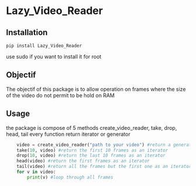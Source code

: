 # Lazy_Video_Reader

## Installation
    pip install Lazy_Video_Reader

use sudo if you want to install it for root

## Objectif

The objectif of this package is to allow operation on frames where the size of the video do not permit to be hold on RAM

## Usage

the package is compose of 5 methods create_video_reader, take, drop, head, tail every function return iterator or generator
```py
    video = create_video_reader("path to your video") #return a generator usable by all function of itertools, toolz...
    take(10, video) #return the first 10 frames as an iterator
    drop(10, video) #return the last 10 frames as an iterator
    head(video) #return the first frames as an iterator
    tail(video) #return all the frames but the first one as an iterator
    for v in video:
        print(v) #loop through all frames
```
